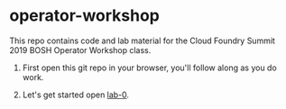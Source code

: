 # operator-workshop

This repo contains code and lab material for the Cloud Foundry Summit 2019 BOSH Operator Workshop class.

1. First open this git repo in your browser, you'll follow along as you do work.

2. Let's get started open [lab-0][lab-0].

[//]: # (Links)

[lab-0]:   https://github.com/starkandwayne/operator-workshop/tree/master/student/lab-0
[jumpbox]: https://en.wikipedia.org/wiki/Jump_server
